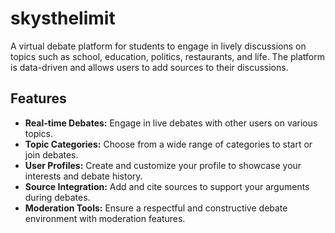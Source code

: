# skysthelimit
A virtual debate platform for students to engage in lively discussions on topics such as school, education, politics, restaurants, and life. The platform is data-driven and allows users to add sources to their discussions.

## Features

- **Real-time Debates:** Engage in live debates with other users on various topics.
- **Topic Categories:** Choose from a wide range of categories to start or join debates.
- **User Profiles:** Create and customize your profile to showcase your interests and debate history.
- **Source Integration:** Add and cite sources to support your arguments during debates.
- **Moderation Tools:** Ensure a respectful and constructive debate environment with moderation features.
